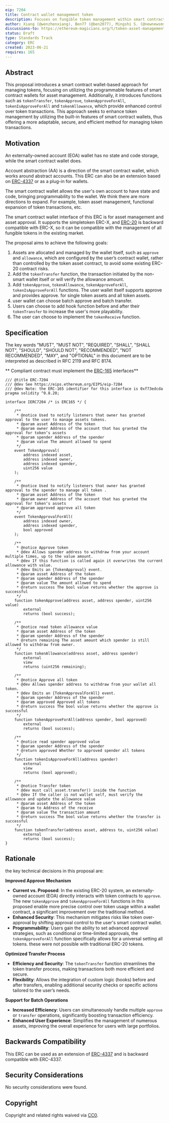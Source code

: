 ```yaml
---
eip: 7204
title: Contract wallet management token
description: Focuses on fungible token management within smart contract wallets, offering enhanced transaction flexibility and security
author: Xiang (@wenzhenxiang), Ben77 (@ben2077), Mingshi S. (@newnewsms)
discussions-to: https://ethereum-magicians.org/t/token-asset-management-interface-with-smart-contract-wallet/14759
status: Draft
type: Standards Track
category: ERC
created: 2023-06-21
requires: 165
---
```


## Abstract

This proposal introduces a smart contract wallet-based approach for managing tokens, focusing on utilizing the programmable features of smart contract wallets for asset management. 
Additionally, it introduces functions such as `tokenTransfer`, `tokenApprove`, `tokenApproveForAll`, `tokenIsApproveForAll` and `tokenAllowance`, which provide enhanced control over token transactions. This approach seeks to enhance token management by utilizing the built-in features of smart contract wallets, thus offering a more adaptable, secure, and efficient method for managing token transactions.


## Motivation

An externally-owned account (EOA) wallet has no state and code storage, while the smart contract wallet does.

Account abstraction (AA) is a direction of the smart contract wallet, which works around abstract accounts. This ERC can also be an extension based on [ERC-4337](./eip-4337.md) or as a plug-in for wallets.

The smart contract wallet allows the user's own account to have state and code, bringing programmability to the wallet. We think there are more directions to expand. For example, token asset management, functional expansion of token transactions, etc.

The smart contract wallet interface of this ERC is for asset management and asset approval. It supports the simpletoken <!-- TODO --> ERC-X, and [ERC-20](./eip-20.md) is backward compatible with <!-- TODO --> ERC-X, so it can be compatible with the management of all fungible tokens in the existing market.

The proposal aims to achieve the following goals:

1. Assets are allocated and managed by the wallet itself, such as `approve` and `allowance`, which are configured by the user’s contract wallet, rather than controlled by the token asset contract, to avoid some existing ERC-20 contract risks.
2. Add the `tokenTransfer` function, the transaction initiated by the non-smart wallet itself or will verify the allowance amount.
3. Add `tokenApprove`, `tokenAllowance`, `tokenApproveForAll`, `tokenIsApproveForAll` functions. The user wallet itself supports approve and provides approve.
 for single token assets and all token assets.
4. user wallet can choose batch approve and batch transfer. 
5. Users can choose to add hook function before and after their `tokenTransfer` to increase the user's more playability.
6. The user can choose to implement the `tokenReceive` function.


## Specification

The key words "MUST", "MUST NOT", "REQUIRED", "SHALL", "SHALL NOT", "SHOULD", "SHOULD NOT", "RECOMMENDED", "NOT RECOMMENDED", "MAY", and "OPTIONAL" in this document are to be interpreted as described in RFC 2119 and RFC 8174.

** Compliant contract must implement the [ERC-165](./eip-165.md) interfaces**

```solidity
/// @title ERC-7204 
/// @dev See https://eips.ethereum.org/EIPS/eip-7204
/// @dev Note: the ERC-165 identifier for this interface is 0xf73edcda
pragma solidity ^0.8.20;

interface IERC7204 /* is ERC165 */ {

    /**
     * @notice Used to notify listeners that owner has granted approval to the user to manage assets tokens.
     * @param asset Address of the token
     * @param owner Address of the account that has granted the approval for token‘s assets
     * @param spender Address of the spender
     * @param value The amount allowed to spend
     */
    event TokenApproval(
        address indexed asset,
        address indexed owner, 
        address indexed spender, 
        uint256 value
    );

    /**
     * @notice Used to notify listeners that owner has granted approval to the spender to manage all token .
     * @param asset Address of the token
     * @param owner Address of the account that has granted the approval for token‘s assets
     * @param approved approve all token
     */
    event TokenApprovalForAll(
        address indexed owner, 
        address indexed spender,
        bool approved
    );

    /**
     * @notice Approve token
     * @dev Allows spender address to withdraw from your account multiple times, up to the value amount.
     * @dev If this function is called again it overwrites the current allowance with value.
     * @dev Emits an {TokenApproval} event.
     * @param asset Address of the token
     * @param spender Address of the spender
     * @param value The amount allowed to spend
     * @return success The bool value returns whether the approve is successful
     */
    function tokenApprove(address asset, address spender, uint256 value) 
        external 
        returns (bool success);

    /**
     * @notice read token allowance value
     * @param asset Address of the token
     * @param spender Address of the spender
     * @return remaining The asset amount which spender is still allowed to withdraw from owner.
     */
    function tokenAllowance(address asset, address spender) 
        external
        view
        returns (uint256 remaining);

    /**
     * @notice Approve all token
     * @dev Allows spender address to withdraw from your wallet all token.
     * @dev Emits an {TokenApprovalForAll} event.
     * @param spender Address of the spender
     * @param approved Approved all tokens
     * @return success The bool value returns whether the approve is successful
     */
    function tokenApproveForAll(address spender, bool approved) 
        external 
        returns (bool success);

    /**
     * @notice read spender approved value
     * @param spender Address of the spender
     * @return approved Whether to approved spender all tokens
     */
    function tokenIsApproveForAll(address spender) 
        external
        view
        returns (bool approved);

    /**
     * @notice Transfer token
     * @dev must call asset.transfer() inside the function
     * @dev If the caller is not wallet self, must verify the allowance and update the allowance value
     * @param asset Address of the token
     * @param to Address of the receive
     * @param value The transaction amount
     * @return success The bool value returns whether the transfer is successful
     */
    function tokenTransfer(address asset, address to, uint256 value) 
        external 
        returns (bool success); 
}
```


## Rationale

the key technical decisions in this proposal are:

**Improved Approve Mechanism**
- **Current vs. Proposed**: In the existing ERC-20 system, an externally-owned account (EOA) directly interacts with token contracts to `approve`. The new `tokenApprove` and `tokenApproveForAll` functions in this proposed enable more precise control over token usage within a wallet contract, a significant improvement over the traditional method.
- **Enhanced Security**: This mechanism mitigates risks like token over-approval by shifting approval control to the user's smart contract wallet.
- **Programmability**: Users gain the ability to set advanced approval strategies, such as conditional or time-limited approvals, the `tokenApproveForAll` function specifically allows for a universal setting  all tokens. these were not possible with traditional ERC-20 tokens.

**Optimized Transfer Process**
- **Efficiency and Security**: The `tokenTransfer` function streamlines the token transfer process, making transactions both more efficient and secure.
- **Flexibility**: Allows the integration of custom logic (hooks) before and after transfers, enabling additional security checks or specific actions tailored to the user’s needs.

**Support for Batch Operations**
- **Increased Efficiency**: Users can simultaneously handle multiple `approve` or `transfer` operations, significantly boosting transaction efficiency.
- **Enhanced User Experience**: Simplifies the management of numerous assets, improving the overall experience for users with large portfolios.



## Backwards Compatibility

This ERC can be used as an extension of [ERC-4337](./eip-4337.md) and is backward compatible with ERC-4337.

## Security Considerations

No security considerations were found.

## Copyright

Copyright and related rights waived via [CC0](../LICENSE.md).
